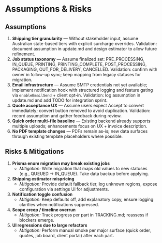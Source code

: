 # Assumptions & Risks

## Assumptions
1. **Shipping tier granularity** — Without stakeholder input, assume Australian state-based tiers with explicit surcharge overrides. Validation: document assumption in update.md and design estimator to allow future refinement.
2. **Job status taxonomy** — Assume finalized set: PRE_PROCESSING, IN_QUEUE, PRINTING, PRINTING_COMPLETE, POST_PROCESSING, PACKAGING, OUT_FOR_DELIVERY, CANCELLED. Validation: confirm with owner in follow-up sync; keep mapping from legacy statuses for migration.
3. **Email infrastructure** — Assume SMTP credentials not yet available; implement notification hook with structured logging and feature gating via `enableEmailSend` + client opt-in. Validation: log assumption in update.md and add TODO for integration sprint.
4. **Quote acceptance UX** — Assume users expect Accept to convert immediately; convert button removed to avoid duplication. Validation: record assumption and gather feedback during review.
5. **Quick order multi-file baseline** — Existing backend already supports multiple uploads; enhancements focus on UX + invoice description.
6. **No PDF template changes** — PDFs remain as-is; new data surfaces through existing template placeholders where possible.

## Risks & Mitigations
1. **Prisma enum migration may break existing jobs**
   - *Mitigation:* Write migration that maps old values to new statuses (e.g., QUEUED -> IN_QUEUE). Take data backup before applying.
2. **Shipping estimator mispricing**
   - *Mitigation:* Provide default fallback tier, log unknown regions, expose configuration via settings UI for adjustments.
3. **Notification toggle confusion**
   - *Mitigation:* Keep defaults off, add explanatory copy, ensure logging clarifies when notifications suppressed.
4. **Scope creep / timeline overrun**
   - *Mitigation:* Track progress per part in TRACKING.md; reassess if blockers emerge.
5. **UI regressions due to large refactors**
   - *Mitigation:* Perform manual smoke per major surface (quick order, quotes, job board, client portal) after each part.
